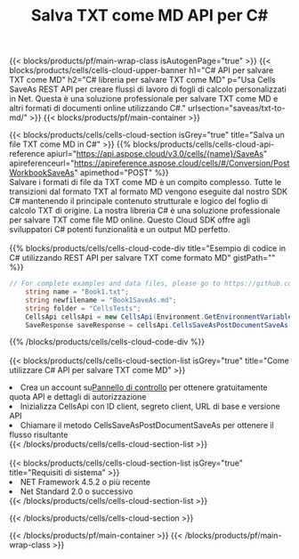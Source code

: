 ﻿---
title:  Salva TXT come MD API per C#
description:  API cloud e SDK per Microsoft Excel e OpenOffice Calc. Converti foglio di calcolo in un altro file di formato.
url: /it/net/saveas/txt-to-md/
---
{{< blocks/products/pf/main-wrap-class isAutogenPage="true" >}}
{{< blocks/products/cells/cells-cloud-upper-banner h1="C# API per salvare TXT come MD" h2="C# libreria per salvare TXT come MD" p="Usa Cells SaveAs REST API per creare flussi di lavoro di fogli di calcolo personalizzati in Net. Questa è una soluzione professionale per salvare TXT come MD e altri formati di documenti online utilizzando C#." urlsection="saveas/txt-to-md/" >}}
{{< blocks/products/pf/main-container >}}

{{< blocks/products/cells/cells-cloud-section isGrey="true" title="Salva un file TXT come MD in C#" >}}
{{% blocks/products/cells/cells-cloud-api-reference apiurl="https://api.aspose.cloud/v3.0/cells/{name}/SaveAs" apireferenceurl="https://apireference.aspose.cloud/cells/#/Conversion/PostWorkbookSaveAs" apimethod="POST" %}}
<br/>
Salvare i formati di file da TXT come MD è un compito complesso. Tutte le transizioni dal formato TXT al formato MD vengono eseguite dal nostro SDK C# mantenendo il principale contenuto strutturale e logico del foglio di calcolo TXT di origine. La nostra libreria C# è una soluzione professionale per salvare TXT come file MD online. Questo Cloud SDK offre agli sviluppatori C# potenti funzionalità e un output MD perfetto.
<br/>
<br/>
{{% blocks/products/cells/cells-cloud-code-div title="Esempio di codice in C# utilizzando REST API per salvare TXT come formato MD" gistPath="" %}}
  
```cs
// For complete examples and data files, please go to https://github.com/aspose-cells-cloud/aspose-cells-cloud-dotnet/
    string name = "Book1.txt";
    string newfilename = "Book1SaveAs.md";
    string folder = "CellsTests";
    CellsApi cellsApi = new CellsApi(Environment.GetEnvironmentVariable("ProductClientId"), Environment.GetEnvironmentVariable("ProductClientSecret"));
    SaveResponse saveResponse = cellsApi.CellsSaveAsPostDocumentSaveAs(name, null, newfilename, null,null,folder);
```
  
{{% /blocks/products/cells/cells-cloud-code-div %}}
<br/>
<br/>
{{< blocks/products/cells/cells-cloud-section-list isGrey="true" title="Come utilizzare C# API per salvare TXT come MD" >}}
<li> Crea un account su<a href="https://dashboard.aspose.cloud/">Pannello di controllo</a> per ottenere gratuitamente quota API e dettagli di autorizzazione</li>
<li>Inizializza CellsApi con ID client, segreto client, URL di base e versione API</li>
<li>Chiamare il metodo CellsSaveAsPostDocumentSaveAs per ottenere il flusso risultante</li>
{{< /blocks/products/cells/cells-cloud-section-list >}}
<br/>
<br/>
{{< blocks/products/cells/cells-cloud-section-list isGrey="true" title="Requisiti di sistema" >}}
<li>NET Framework 4.5.2 o più recente</li>
<li>Net Standard 2.0 o successivo</li>
{{< /blocks/products/cells/cells-cloud-section-list >}}

{{< /blocks/products/cells/cells-cloud-section >}}

{{< /blocks/products/pf/main-container >}}
{{< /blocks/products/pf/main-wrap-class >}}

